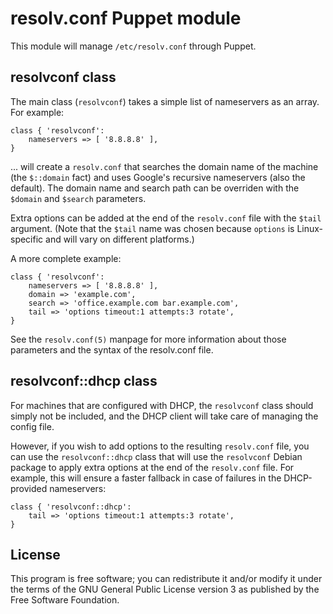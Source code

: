 resolv.conf Puppet module
=========================

This module will manage `/etc/resolv.conf` through Puppet.

resolvconf class
----------------

The main class (`resolvconf`) takes a simple list of nameservers as an
array. For example:

    class { 'resolvconf':
        nameservers => [ '8.8.8.8' ],
    }

... will create a `resolv.conf` that searches the domain name of the
machine (the `$::domain` fact) and uses Google's recursive nameservers
(also the default). The domain name and search path can be overriden
with the `$domain` and `$search` parameters.

Extra options can be added at the end of the `resolv.conf` file with
the `$tail` argument. (Note that the `$tail` name was chosen because
`options` is Linux-specific and will vary on different platforms.)

A more complete example:

    class { 'resolvconf':
        nameservers => [ '8.8.8.8' ],
        domain => 'example.com',
        search => 'office.example.com bar.example.com',
        tail => 'options timeout:1 attempts:3 rotate',
    }

See the `resolv.conf(5)` manpage for more information about those
parameters and the syntax of the resolv.conf file.

resolvconf::dhcp class
----------------------

For machines that are configured with DHCP, the `resolvconf` class
should simply not be included, and the DHCP client will take care of
managing the config file.

However, if you wish to add options to the resulting `resolv.conf`
file, you can use the `resolvconf::dhcp` class that will use the
`resolvconf` Debian package to apply extra options at the end of the
`resolv.conf` file. For example, this will ensure a faster fallback
in case of failures in the DHCP-provided nameservers:

    class { 'resolvconf::dhcp':
        tail => 'options timeout:1 attempts:3 rotate',
    }

License
-------

This program is free software; you can redistribute it and/or modify
it under the terms of the GNU General Public License version 3 as
published by the Free Software Foundation.
